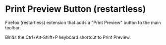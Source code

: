 Print Preview Button (restartless)
==================================

Firefox (restartless) extension that adds a "Print Preview" button to the main toolbar.

Binds the Ctrl+Alt-Shift+P keyboard shortcut to Print Preview.
